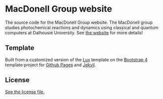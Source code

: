 # MacDonell Group website

The source code for the MacDonell Group website. The MacDonell group studies
photochemical reactions and dynamics using classical and quantum computers at
Dalhousie University. See [the website](https://macdonell-group.github.io) for
more details!

## Template
Built from a customized version of the [Lux](https://bootswatch.com/lux/)
template on the [Bootstrap 4](https://getbootstrap.com/) template project for
[Github Pages](https://pages.github.com/) and [Jekyll](https://jekyllrb.com/).

## License

[See the license file.](./LICENSE.md)
